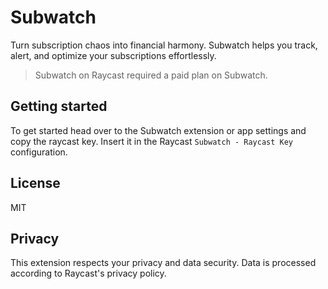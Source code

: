 # Subwatch

Turn subscription chaos into financial harmony. Subwatch helps you track, alert, and optimize your subscriptions effortlessly.

> Subwatch on Raycast required a paid plan on Subwatch.

## Getting started

To get started head over to the Subwatch extension or app settings and copy the raycast key. Insert it in the Raycast `Subwatch - Raycast Key` configuration.

## License

MIT

## Privacy

This extension respects your privacy and data security. Data is processed according to Raycast's privacy policy.
